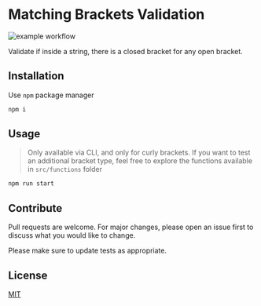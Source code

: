 # Matching Brackets Validation

![example workflow](https://github.com/futbolsalas15/test-string/actions/workflows/node.js.yml/badge.svg)

Validate if inside a string, there is a closed bracket for any open bracket.

## Installation

Use `npm` package manager

```bash
npm i
```

## Usage

> Only available via CLI, and only for curly brackets. If you want to test an additional bracket type, feel free to explore the functions available in `src/functions` folder

```bash
npm run start
```

## Contribute

Pull requests are welcome. For major changes, please open an issue first to discuss what you would like to change.

Please make sure to update tests as appropriate.

## License
[MIT](https://choosealicense.com/licenses/mit/)